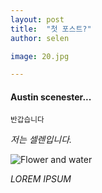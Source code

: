 ```yaml
---
layout: post
title:  "첫 포스트?"
author: selen

image: 20.jpg

---
```






#### Austin scenester...
<small> 반갑습니다 </small>




*저는 셀렌입니다.*



![Flower and water]({{site.baseurl}}/images/pages/13.jpg)


*LOREM IPSUM*




